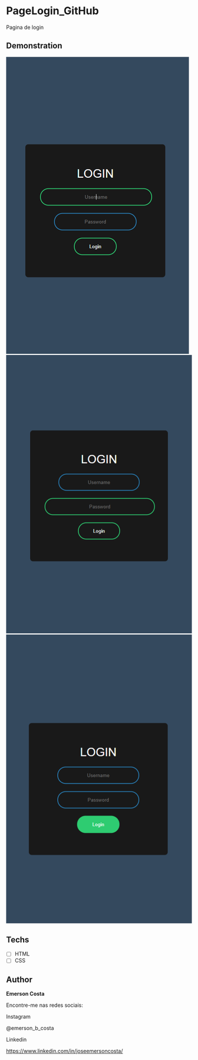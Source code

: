 # PageLogin_GitHub
  Pagina de login

## Demonstration

<img src="./img/result1.png" alt="Exemplo">
<img src="./img/result2.png" alt="Exemplo">
<img src="./img/result3.png" alt="Exemplo">

## Techs

* [ ] HTML
* [ ] CSS

## Author

**Emerson Costa**

Encontre-me nas redes sociais: 

Instagram

@emerson_b_costa

Linkedin

https://www.linkedin.com/in/joseemersoncosta/